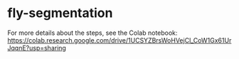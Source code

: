 # fly-segmentation
For more details about the steps, see the Colab notebook: https://colab.research.google.com/drive/1UCSYZBrsWoHVejCl_CoW1Gx61UrJqqnE?usp=sharing
